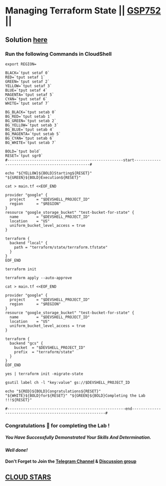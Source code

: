 # Managing Terraform State || [GSP752](https://www.cloudskillsboost.google/focuses/15845?parent=catalog) ||

## Solution [here](https://youtu.be/1tGWBAlw8zk)

### Run the following Commands in CloudShell
```
export REGION=
```
```
BLACK=`tput setaf 0`
RED=`tput setaf 1`
GREEN=`tput setaf 2`
YELLOW=`tput setaf 3`
BLUE=`tput setaf 4`
MAGENTA=`tput setaf 5`
CYAN=`tput setaf 6`
WHITE=`tput setaf 7`

BG_BLACK=`tput setab 0`
BG_RED=`tput setab 1`
BG_GREEN=`tput setab 2`
BG_YELLOW=`tput setab 3`
BG_BLUE=`tput setab 4`
BG_MAGENTA=`tput setab 5`
BG_CYAN=`tput setab 6`
BG_WHITE=`tput setab 7`

BOLD=`tput bold`
RESET=`tput sgr0`
#----------------------------------------------------start--------------------------------------------------#

echo "${YELLOW}${BOLD}Starting${RESET}" "${GREEN}${BOLD}Execution${RESET}"

cat > main.tf <<EOF_END

provider "google" {
  project     = "$DEVSHELL_PROJECT_ID"
  region      = "$REGION"
}
resource "google_storage_bucket" "test-bucket-for-state" {
  name        = "$DEVSHELL_PROJECT_ID"
  location    = "US"
  uniform_bucket_level_access = true
}

terraform {
  backend "local" {
    path = "terraform/state/terraform.tfstate"
  }
}
EOF_END

terraform init

terraform apply --auto-approve

cat > main.tf <<EOF_END

provider "google" {
  project     = "$DEVSHELL_PROJECT_ID"
  region      = "$REGION"
}
resource "google_storage_bucket" "test-bucket-for-state" {
  name        = "$DEVSHELL_PROJECT_ID"
  location    = "US"
  uniform_bucket_level_access = true
}

terraform {
  backend "gcs" {
    bucket  = "$DEVSHELL_PROJECT_ID"
    prefix  = "terraform/state"
  }
}
EOF_END

yes | terraform init -migrate-state

gsutil label ch -l "key:value" gs://$DEVSHELL_PROJECT_ID

echo "${RED}${BOLD}Congratulations${RESET}" "${WHITE}${BOLD}for${RESET}" "${GREEN}${BOLD}Completing the Lab !!!${RESET}"

#-----------------------------------------------------end----------------------------------------------------------#
```

### Congratulations 🎉 for completing the Lab !

##### *You Have Successfully Demonstrated Your Skills And Determination.*

#### *Well done!*

#### Don't Forget to Join the [Telegram Channel](https://t.me/cloudstars24) & [Discussion group](t.me/cloudstarschat)

## [CLOUD STARS](https://www.youtube.com/@cloud-stars)
